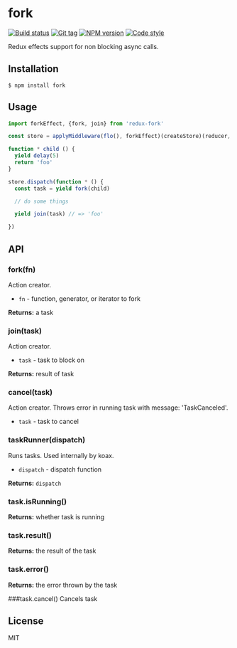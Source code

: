 
# fork

[![Build status][travis-image]][travis-url]
[![Git tag][git-image]][git-url]
[![NPM version][npm-image]][npm-url]
[![Code style][standard-image]][standard-url]

Redux effects support for non blocking async calls.

## Installation

    $ npm install fork

## Usage

```js
import forkEffect, {fork, join} from 'redux-fork'

const store = applyMiddleware(flo(), forkEffect)(createStore)(reducer, {})

function * child () {
  yield delay(5)
  return 'foo'
}

store.dispatch(function * () {
  const task = yield fork(child)

  // do some things

  yield join(task) // => 'foo'

})
```

## API

### fork(fn)
Action creator.

- `fn` - function, generator, or iterator to fork

**Returns:** a task

### join(task)
Action creator.

- `task` - task to block on

**Returns:** result of task

### cancel(task)
Action creator. Throws error in running task with message: 'TaskCanceled'.

- `task` - task to cancel

### taskRunner(dispatch)
Runs tasks. Used internally by koax.

- `dispatch` - dispatch function

**Returns:** `dispatch`

### task.isRunning()

**Returns:** whether task is running

### task.result()

**Returns:** the result of the task

### task.error()

**Returns:** the error thrown by the task

###task.cancel()
Cancels task
## License

MIT

[travis-image]: https://img.shields.io/travis/redux-effects/fork.svg?style=flat-square
[travis-url]: https://travis-ci.org/redux-effects/fork
[git-image]: https://img.shields.io/github/tag/redux-effects/fork.svg
[git-url]: https://github.com/redux-effects/fork
[standard-image]: https://img.shields.io/badge/code%20style-standard-brightgreen.svg?style=flat
[standard-url]: https://github.com/feross/standard
[npm-image]: https://img.shields.io/npm/v/fork.svg?style=flat-square
[npm-url]: https://npmjs.org/package/fork
